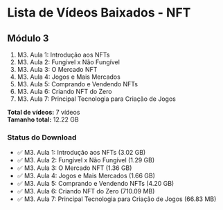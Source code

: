 # Lista de Vídeos Baixados - NFT

## Módulo 3

1. M3. Aula 1: Introdução aos NFTs
2. M3. Aula 2: Fungível x Não Fungível
3. M3. Aula 3: O Mercado NFT
4. M3. Aula 4: Jogos e Mais Mercados
5. M3. Aula 5: Comprando e Vendendo NFTs
6. M3. Aula 6: Criando NFT do Zero
7. M3. Aula 7: Principal Tecnologia para Criação de Jogos

**Total de vídeos:** 7 vídeos  
**Tamanho total:** 12.22 GB

### Status do Download
- ✅ M3. Aula 1: Introdução aos NFTs (3.02 GB)
- ✅ M3. Aula 2: Fungível x Não Fungível (1.29 GB)
- ✅ M3. Aula 3: O Mercado NFT (1.36 GB)
- ✅ M3. Aula 4: Jogos e Mais Mercados (1.66 GB)
- ✅ M3. Aula 5: Comprando e Vendendo NFTs (4.20 GB)
- ✅ M3. Aula 6: Criando NFT do Zero (710.09 MB)
- ✅ M3. Aula 7: Principal Tecnologia para Criação de Jogos (66.83 MB) 